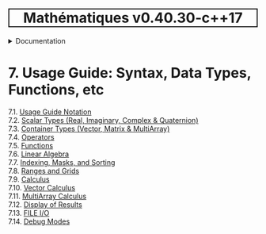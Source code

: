 <h1 style='border: 2px solid; text-align: center'>Mathématiques v0.40.30-c++17</h1>

<details>

<summary>Documentation</summary>

# [Documentation](../README.md)<br>
1. [License](../license/README.md)<br>
2. [About](../about/README.md)<br>
3. [Status, Planned Work & Release Notes](../status-release/README.md)<br>
4. [Description and Example Usage](../overview/README.md)<br>
5. [Installation](../installation/README.md)<br>
6. [Your First Mathématiques Project](../first-project/README.md)<br>
7. _Usage Guide: Syntax, Data Types, Functions, etc_ <br>
8. [Benchmarks](../benchmarks/README.md)<br>
9. [Tests](../test/README.md)<br>
10. [Developer Guide: Modifying and Extending Mathématiques](../developer-guide/README.md)<br>


</details>



# 7. Usage Guide: Syntax, Data Types, Functions, etc

7.1. [Usage Guide Notation](notation/README.md)<br>
7.2. [Scalar Types (Real, Imaginary, Complex & Quaternion)](scalars/README.md)<br>
7.3. [Container Types (Vector, Matrix & MultiArray)](multiarrays/README.md)<br>
7.4. [Operators](operators/README.md)<br>
7.5. [Functions](functions/README.md)<br>
7.6. [Linear Algebra](linear-algebra/README.md)<br>
7.7. [Indexing, Masks, and Sorting](indexing-sorting/README.md)<br>
7.8. [Ranges and Grids](ranges-grids/README.md)<br>
7.9. [Calculus](calculus/README.md)<br>
7.10. [Vector Calculus](vector-calculus/README.md)<br>
7.11. [MultiArray Calculus](tensor-calculus/README.md)<br>
7.12. [Display of Results](display/README.md)<br>
7.13. [FILE I/O](file-io/README.md)<br>
7.14. [Debug Modes](debug/README.md)<br>
